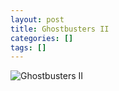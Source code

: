 ```yaml
---
layout: post
title: Ghostbusters II
categories: []
tags: []
---
```

![Ghostbusters II](https://m.media-amazon.com/images/M/MV5BMTQ2NTk4MjE5Ml5BMl5BanBnXkFtZTgwODIwNjYxMTE@._V1.jpg)
